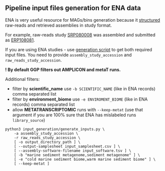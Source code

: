 ## Pipeline input files generation for ENA data

ENA is very useful resource for MAGs/bins generation because it [structured](https://www.ebi.ac.uk/training/online/courses/ena-quick-tour/what-is-ena/how-is-ena-structured/) raw-reads and retrieved assemblies in study format.

For example, 
raw-reads study [SRP080008](https://www.ebi.ac.uk/ena/browser/view/PRJNA330077) was assembled and submitted as [ERP108081](https://www.ebi.ac.uk/ena/browser/view/PRJEB26108).

If you are using ENA studies - use [generation script](input_generation/generate_inputs.py) to get both required input files. You need to provide `assembly_study_accession` and `raw_reads_study_accession`.

**! By default GGP filters out AMPLICON and metaT runs.**

Additional filters:
- filter by **scientific_name** use `-b SCIENTIFIC_NAME` (like in ENA records) comma separated list
- filter by **environment_biome** use `-e ENVIROMENT_BIOME` (like in ENA records) comma separated list
- allow **METATRANSCRIPTOMIC** runs with `--keep-metat` (use that argument if you are 100% sure that ENA has mislabeled runs `library_source`)
```commandline
python3 input_generation/generate_inputs.py \
    -a assembly_study_accession \
    -r raw_reads_study_accession \
    [ -o output_directory_path ] \
    [ --output-samplesheet input_samplesheet.csv ] \
    [ --assembly-software-filename input_software.tsv ] \
    [ -b "marine sediment metagenome,sediment metagenome" ] \
    [ -e "cold marine sediment biome,warm marine sediment biome" ] \
    [ --keep-metat ]
```